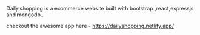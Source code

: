  Daily shopping is a ecommerce website built with bootstrap ,react,expressjs and mongodb..
 
 checkout the awesome app here - https://dailyshopping.netlify.app/
